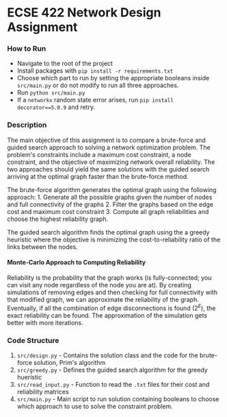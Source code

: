 # ECSE 422 Network Design Assignment

### How to Run

- Navigate to the root of the project
- Install packages with `pip install -r requirements.txt`
- Choose which part to run by setting the appropriate booleans inside `src/main.py` or do not modify to run all three approaches.
- Run `python src/main.py`
- If a `networkx` random state error arises, run `pip install decorator==5.0.9` and retry.


### Description

The main objective of this assignment is to compare a brute-force and guided search approach to solving a network optimization problem. The problem's constraints include a maximum cost constraint, a node constraint, and the objective of maximizing network overall reliability. The two approaches should yield the same solutions with the guided search arriving at the optimal graph faster than the brute-force method.

The brute-force algorithm generates the optimal graph using the following approach: 1. Generate all the possible graphs given the number of nodes and full connectivity of the graphs 2. Filter the graphs based on the edge cost and maximum cost constraint 3. Compute all graph reliabilities and choose the highest reliability graph.

The guided search algorithm finds the optimal graph using the a greedy heuristic where the objective is minimizing the cost-to-reliability ratio of the links between the nodes.

#### Monte-Carlo Approach to Computing Reliability

Reliability is the probability that the graph works (is fully-connected; you can visit any node regardless of the node you are at). By creating simulations of removing edges and then checking for full connectivity with that modified graph, we can approximate the reliability of the graph. Eventually, if all the combination of edge disconnections is found ($2^{E}$), the exact reliability can be found. The approximation of the simulation gets better with more iterations. 

### Code Structure

1. `src/design.py` - Contains the solution class and the code for the brute-force solution, Prim's algorithm
2. `src/greedy.py` - Defines the guided search algorithm for the greedy hueristic
3. `src/read_input.py` - Function to read the `.txt` files for their cost and reliability matrices
4. `src/main.py` - Main script to run solution containing booleans to choose which approach to use to solve the constraint problem.
